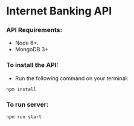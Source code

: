 # Internet Banking API

### API Requirements:
- Node 6+.
- MongoDB 3+

### To install the API:
- Run the following command on your terminal:

```
npm install
```

### To run server: 

```
npm run start
```